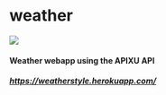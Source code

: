 # weather

![](https://imgur.com/a/PQgX0)

#### Weather webapp using the APIXU API
##### https://weatherstyle.herokuapp.com/
